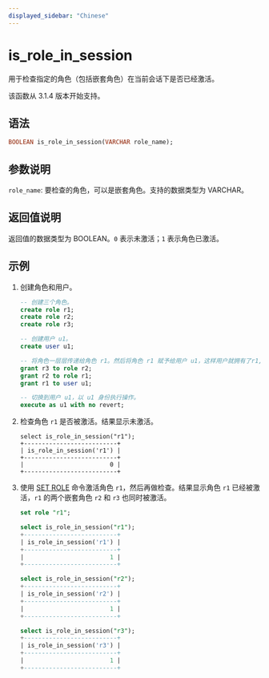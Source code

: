 ```yaml
---
displayed_sidebar: "Chinese"
---
```


# is_role_in_session



用于检查指定的角色（包括嵌套角色）在当前会话下是否已经激活。

该函数从 3.1.4 版本开始支持。

## 语法

```Haskell
BOOLEAN is_role_in_session(VARCHAR role_name);
```

## 参数说明

`role_name`: 要检查的角色，可以是嵌套角色。支持的数据类型为 VARCHAR。

## 返回值说明

返回值的数据类型为 BOOLEAN。`0` 表示未激活；`1` 表示角色已激活。

## 示例

1. 创建角色和用户。

   ```sql
   -- 创建三个角色。
   create role r1;
   create role r2;
   create role r3;

   -- 创建用户 u1。
   create user u1;

   -- 将角色一层层传递给角色 r1。然后将角色 r1 赋予给用户 u1，这样用户就拥有了r1, r2, r3 三个角色。
   grant r3 to role r2;
   grant r2 to role r1;
   grant r1 to user u1;

   -- 切换到用户 u1，以 u1 身份执行操作。
   execute as u1 with no revert;
   ```

2. 检查角色 `r1` 是否被激活。结果显示未激活。

   ```plaintext
   select is_role_in_session("r1");
   +--------------------------+
   | is_role_in_session('r1') |
   +--------------------------+
   |                        0 |
   +--------------------------+
   ```

3. 使用 [SET ROLE](../../sql-statements/account-management/SET_ROLE.md) 命令激活角色 `r1`，然后再做检查。结果显示角色 `r1` 已经被激活，`r1` 的两个嵌套角色 `r2` 和 `r3` 也同时被激活。

   ```sql
   set role "r1";

   select is_role_in_session("r1");
   +--------------------------+
   | is_role_in_session('r1') |
   +--------------------------+
   |                        1 |
   +--------------------------+

   select is_role_in_session("r2");
   +--------------------------+
   | is_role_in_session('r2') |
   +--------------------------+
   |                        1 |
   +--------------------------+

   select is_role_in_session("r3");
   +--------------------------+
   | is_role_in_session('r3') |
   +--------------------------+
   |                        1 |
   +--------------------------+
   ```
